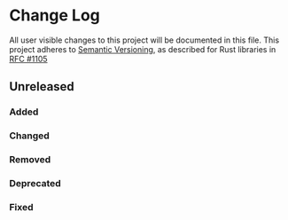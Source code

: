 # Change Log

All user visible changes to this project will be documented in this file.
This project adheres to [Semantic Versioning](http://semver.org/), as described for Rust libraries in [RFC #1105](https://github.com/rust-lang/rfcs/blob/master/text/1105-api-evolution.md)

## Unreleased

### Added

### Changed

### Removed

### Deprecated

### Fixed